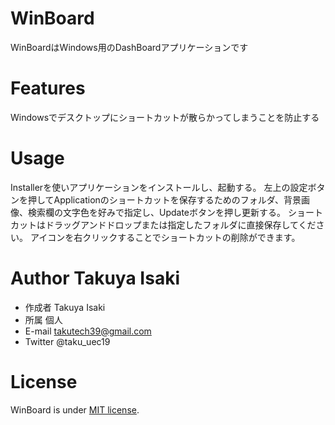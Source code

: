 # WinBoard

WinBoardはWindows用のDashBoardアプリケーションです
 
# Features
 
Windowsでデスクトップにショートカットが散らかってしまうことを防止する
 
# Usage
 
Installerを使いアプリケーションをインストールし、起動する。
左上の設定ボタンを押してApplicationのショートカットを保存するためのフォルダ、背景画像、検索欄の文字色を好みで指定し、Updateボタンを押し更新する。
ショートカットはドラッグアンドドロップまたは指定したフォルダに直接保存してください。
アイコンを右クリックすることでショートカットの削除ができます。
 

# Author Takuya Isaki
 
* 作成者 Takuya Isaki
* 所属	個人
* E-mail takutech39@gmail.com
* Twitter @taku_uec19
 
# License

WinBoard is under [MIT license](https://en.wikipedia.org/wiki/MIT_License).